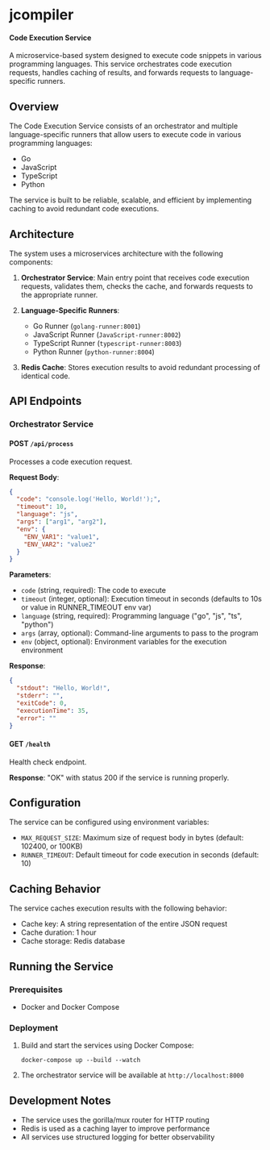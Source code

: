 # jcompiler
#### Code Execution Service

A microservice-based system designed to execute code snippets in various programming languages. This service orchestrates code execution requests, handles caching of results, and forwards requests to language-specific runners.

## Overview

The Code Execution Service consists of an orchestrator and multiple language-specific runners that allow users to execute code in various programming languages:

- Go
- JavaScript
- TypeScript
- Python

The service is built to be reliable, scalable, and efficient by implementing caching to avoid redundant code executions.

## Architecture

The system uses a microservices architecture with the following components:

1. **Orchestrator Service**: Main entry point that receives code execution requests, validates them, checks the cache, and forwards requests to the appropriate runner.

2. **Language-Specific Runners**:
    - Go Runner (`golang-runner:8001`)
    - JavaScript Runner (`JavaScript-runner:8002`)
    - TypeScript Runner (`typescript-runner:8003`)
    - Python Runner (`python-runner:8004`)

3. **Redis Cache**: Stores execution results to avoid redundant processing of identical code.

## API Endpoints

### Orchestrator Service

#### POST `/api/process`

Processes a code execution request.

**Request Body**:
```json
{
  "code": "console.log('Hello, World!');",
  "timeout": 10,
  "language": "js",
  "args": ["arg1", "arg2"],
  "env": {
    "ENV_VAR1": "value1",
    "ENV_VAR2": "value2"
  }
}
```

**Parameters**:
- `code` (string, required): The code to execute
- `timeout` (integer, optional): Execution timeout in seconds (defaults to 10s or value in RUNNER_TIMEOUT env var)
- `language` (string, required): Programming language ("go", "js", "ts", "python")
- `args` (array, optional): Command-line arguments to pass to the program
- `env` (object, optional): Environment variables for the execution environment

**Response**:
```json
{
  "stdout": "Hello, World!",
  "stderr": "",
  "exitCode": 0,
  "executionTime": 35,
  "error": ""
}
```

#### GET `/health`

Health check endpoint.

**Response**: "OK" with status 200 if the service is running properly.

## Configuration

The service can be configured using environment variables:

- `MAX_REQUEST_SIZE`: Maximum size of request body in bytes (default: 102400, or 100KB)
- `RUNNER_TIMEOUT`: Default timeout for code execution in seconds (default: 10)

## Caching Behavior

The service caches execution results with the following behavior:

- Cache key: A string representation of the entire JSON request
- Cache duration: 1 hour
- Cache storage: Redis database

## Running the Service

### Prerequisites

- Docker and Docker Compose

### Deployment

1. Build and start the services using Docker Compose:
   ```
   docker-compose up --build --watch
   ```

2. The orchestrator service will be available at `http://localhost:8000`

## Development Notes

- The service uses the gorilla/mux router for HTTP routing
- Redis is used as a caching layer to improve performance
- All services use structured logging for better observability
